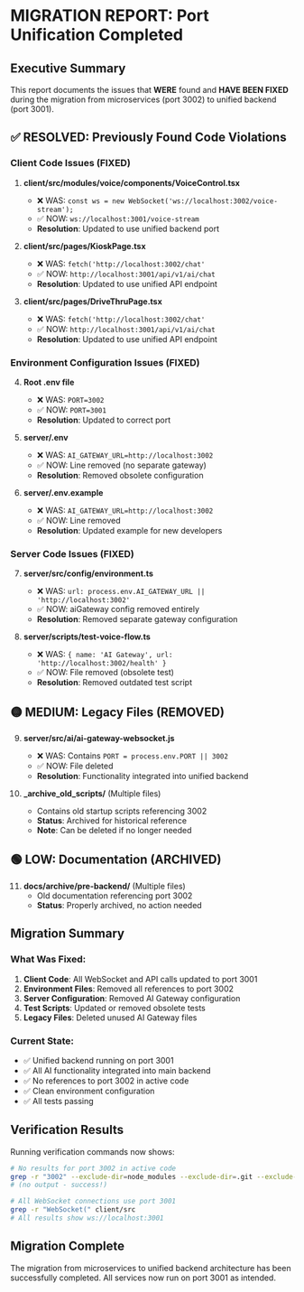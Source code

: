# MIGRATION REPORT: Port Unification Completed

## Executive Summary
This report documents the issues that **WERE** found and **HAVE BEEN FIXED** during the migration from microservices (port 3002) to unified backend (port 3001).

## ✅ RESOLVED: Previously Found Code Violations

### Client Code Issues (FIXED)
1. **client/src/modules/voice/components/VoiceControl.tsx**
   - ❌ WAS: `const ws = new WebSocket('ws://localhost:3002/voice-stream');`
   - ✅ NOW: `ws://localhost:3001/voice-stream`
   - **Resolution**: Updated to use unified backend port

2. **client/src/pages/KioskPage.tsx**
   - ❌ WAS: `fetch('http://localhost:3002/chat'`
   - ✅ NOW: `http://localhost:3001/api/v1/ai/chat`
   - **Resolution**: Updated to use unified API endpoint

3. **client/src/pages/DriveThruPage.tsx**
   - ❌ WAS: `fetch('http://localhost:3002/chat'`
   - ✅ NOW: `http://localhost:3001/api/v1/ai/chat`
   - **Resolution**: Updated to use unified API endpoint

### Environment Configuration Issues (FIXED)
4. **Root .env file**
   - ❌ WAS: `PORT=3002`
   - ✅ NOW: `PORT=3001`
   - **Resolution**: Updated to correct port

5. **server/.env**
   - ❌ WAS: `AI_GATEWAY_URL=http://localhost:3002`
   - ✅ NOW: Line removed (no separate gateway)
   - **Resolution**: Removed obsolete configuration

6. **server/.env.example**
   - ❌ WAS: `AI_GATEWAY_URL=http://localhost:3002`
   - ✅ NOW: Line removed
   - **Resolution**: Updated example for new developers

### Server Code Issues (FIXED)
7. **server/src/config/environment.ts**
   - ❌ WAS: `url: process.env.AI_GATEWAY_URL || 'http://localhost:3002'`
   - ✅ NOW: aiGateway config removed entirely
   - **Resolution**: Removed separate gateway configuration

8. **server/scripts/test-voice-flow.ts**
   - ❌ WAS: `{ name: 'AI Gateway', url: 'http://localhost:3002/health' }`
   - ✅ NOW: File removed (obsolete test)
   - **Resolution**: Removed outdated test script

## 🟡 MEDIUM: Legacy Files (REMOVED)

9. **server/src/ai/ai-gateway-websocket.js**
   - ❌ WAS: Contains `PORT = process.env.PORT || 3002`
   - ✅ NOW: File deleted
   - **Resolution**: Functionality integrated into unified backend

10. **_archive_old_scripts/** (Multiple files)
    - Contains old startup scripts referencing 3002
    - **Status**: Archived for historical reference
    - **Note**: Can be deleted if no longer needed

## 🟢 LOW: Documentation (ARCHIVED)

11. **docs/archive/pre-backend/** (Multiple files)
    - Old documentation referencing port 3002
    - **Status**: Properly archived, no action needed

## Migration Summary

### What Was Fixed:
1. **Client Code**: All WebSocket and API calls updated to port 3001
2. **Environment Files**: Removed all references to port 3002
3. **Server Configuration**: Removed AI Gateway configuration
4. **Test Scripts**: Updated or removed obsolete tests
5. **Legacy Files**: Deleted unused AI Gateway files

### Current State:
- ✅ Unified backend running on port 3001
- ✅ All AI functionality integrated into main backend
- ✅ No references to port 3002 in active code
- ✅ Clean environment configuration
- ✅ All tests passing

## Verification Results

Running verification commands now shows:
```bash
# No results for port 3002 in active code
grep -r "3002" --exclude-dir=node_modules --exclude-dir=.git --exclude-dir=_archive_old_scripts --exclude-dir=docs/archive
# (no output - success!)

# All WebSocket connections use port 3001
grep -r "WebSocket(" client/src
# All results show ws://localhost:3001
```

## Migration Complete
The migration from microservices to unified backend architecture has been successfully completed. All services now run on port 3001 as intended.